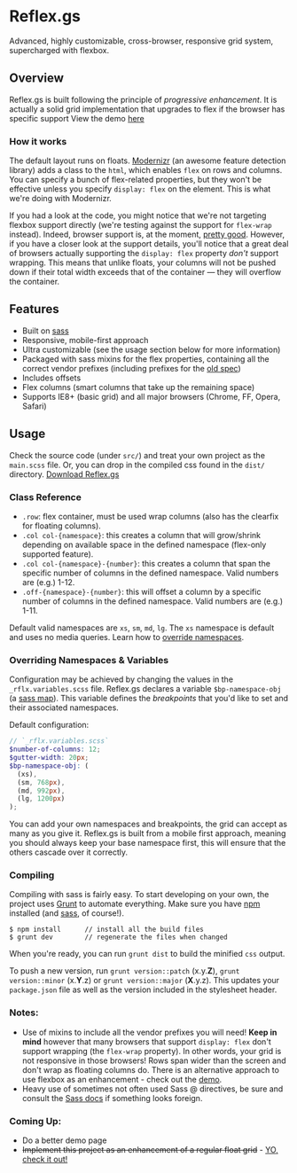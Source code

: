 Reflex.gs
===

Advanced, highly customizable, cross-browser, responsive grid system, supercharged with flexbox.


## Overview

Reflex.gs is built following the principle of _progressive enhancement_. It is actually a solid grid implementation that upgrades to flex if the browser has specific support View the demo [here](http://loup-brun.github.io/reflex.gs/demo/no-flex.html)

### How it works

The default layout runs on floats. [Modernizr](http://modernizr.com/) (an awesome feature detection library) adds a class to the `html`, which enables `flex` on rows and columns. You can specify a bunch of flex-related properties, but they won't be effective unless you specify `display: flex` on the element. This is what we're doing with Modernizr.

If you had a look at the code, you might notice that we're not targeting flexbox support directly (we're testing against the support for `flex-wrap` instead). Indeed, browser support is, at the moment, [pretty good](http://caniuse.com/#feat=flexbox). However, if you have a closer look at the support details, you'll notice that a great deal of browsers actually supporting the `display: flex` property _don't_ support wrapping. This means that unlike floats, your columns will not be pushed down if their total width exceeds that of the container &mdash; they will overflow the container.

## Features

- Built on <a href="http://sass-lang.com">sass</a>
- Responsive, mobile-first approach
- Ultra customizable (see the usage section below for more information)
- Packaged with sass mixins for the flex properties, containing all the correct vendor prefixes (including prefixes for the [old spec](https://css-tricks.com/old-flexbox-and-new-flexbox/))
- Includes offsets
- Flex columns (smart columns that take up the remaining space)
- Supports IE8+ (basic grid) and all major browsers (Chrome, FF, Opera, Safari)

## Usage

Check the source code (under `src/`) and treat your own project as the `main.scss` file. Or, you can drop in the compiled css found in the `dist/` directory. [Download Reflex.gs](https://github.com/loup-brun/reflex.gs/archive/master.zip)

### Class Reference
	
- `.row`: flex container, must be used wrap columns (also has the clearfix for floating columns).
- `.col col-{namespace}`: this creates a column that will grow/shrink depending on available space in the defined namespace (flex-only supported feature).
- `.col col-{namespace}-{number}`: this creates a column that span the specific number of columns in the defined namespace. Valid numbers are (e.g.) 1-12.
- `.off-{namespace}-{number}`: this will offset a column by a specific number of columns in the defined namespace. Valid numbers are (e.g.) 1-11.

Default valid namespaces are `xs`, `sm`, `md`, `lg`. The `xs` namespace is default and uses no media queries. Learn how to [override namespaces](#overriding-namespaces).

### Overriding Namespaces &amp; Variables

Configuration may be achieved by changing the values in the `_rflx.variables.scss` file. Reflex.gs declares a variable `$bp-namespace-obj` (a [sass map](http://sass-lang.com/documentation/file.SASS_REFERENCE.html#maps)). This variable defines the _breakpoints_ that you'd like to set and their associated namespaces.

Default configuration:

```scss
// `_rflx.variables.scss`
$number-of-columns: 12;
$gutter-width: 20px;
$bp-namespace-obj: (
  (xs),
  (sm, 768px),
  (md, 992px),
  (lg, 1200px)
);
```
You can add your own namespaces and breakpoints, the grid can accept as many as you give it. Reflex.gs is built from a mobile first approach, meaning you should always keep your base namespace first, this will ensure that the others cascade over it correctly.

### Compiling

Compiling with sass is fairly easy. To start developing on your own, the project uses [Grunt](http://gruntjs.com) to automate everything. Make sure you have [npm](https://www.npmjs.com/) installed (and [sass](http://sass-lang.com/), of course!).

```
$ npm install      // install all the build files
$ grunt dev        // regenerate the files when changed
```

When you're ready, you can run `grunt dist` to build the minified `css` output.

To push a new version, run `grunt version::patch` (x.y.**Z**), `grunt version::minor` (x.**Y**.z) or `grunt version::major` (**X**.y.z). This updates your `package.json` file as well as the version included in the stylesheet header.

### Notes:

- Use of mixins to include all the vendor prefixes you will need! **Keep in mind** however that many browsers that support `display: flex` don't support wrapping (the `flex-wrap` property). In other words, your grid is not responsive in those browsers! Rows span wider than the screen and don't wrap as floating columns do. There is an alternative approach to use flexbox as an enhancement - check out the [demo](http://loup-brun.github.io/reflex.gs/demo/no-flex.html).
- Heavy use of sometimes not often used Sass @ directives, be sure and consult the [Sass docs](http://sass-lang.com/documentation/file.SASS_REFERENCE.html) if something looks foreign.


### Coming Up:

- Do a better demo page
- ~~Implement this project as an enhancement of a regular float grid~~ - [YO, check it out!](http://loup-brun.github.io/reflex.gs/demo/no-flex.html)
